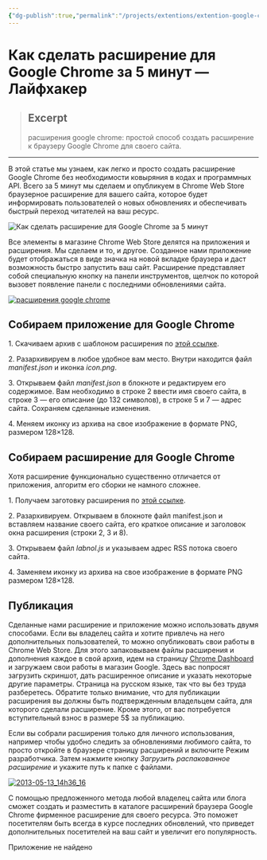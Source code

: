 ```yaml
---
{"dg-publish":true,"permalink":"/projects/extentions/extention-google-chrome-5min/"}
---
```



# Как сделать расширение для Google Chrome за 5 минут — Лайфхакер

> ## Excerpt
> расширения google chrome: простой способ создать расширение к браузеру Google Chrome для своего сайта.

---
В этой статье мы узнаем, как легко и просто создать расширение Google Chrome без необходимости ковыряния в кодах и программных API. Всего за 5 минут мы сделаем и опубликуем в Chrome Web Store браузерное расширение для вашего сайта, которое будет информировать пользователей о новых обновлениях и обеспечивать быстрый переход читателей на ваш ресурс.

![Как сделать расширение для Google Chrome за 5&nbsp;минут](https://cdn.lifehacker.ru/wp-content/uploads/2013/05/2013-05-13_14h40_16-576x288.png)

Все элементы в магазине Chrome Web Store делятся на приложения и расширения. Мы сделаем и то, и другое. Созданное нами приложение будет отображаться в виде значка на новой вкладке браузера и даст возможность быстро запустить ваш сайт. Расширение представляет собой специальную кнопку на панели инструментов, щелчок по которой вызовет появление панели с последними обновлениями сайта.

[![расширения google chrome](https://cdn.lifehacker.ru/wp-content/uploads/2013/05/2013-05-13_15h15_15-520x313.png "расширения google chrome")](https://cdn.lifehacker.ru/wp-content/uploads/2013/05/2013-05-13_15h15_15.png)

## Собираем приложение для Google Chrome

1\. Скачиваем архив с шаблоном расширения по [этой ссылке](http://img.labnol.org/files/chrome/chrome-app.zip).

2\. Разархивируем в любое удобное вам место. Внутри находится файл _manifest.json_ и иконка _icon.png_.

3\. Открываем файл _manifest.json_ в блокноте и редактируем его содержимое. Вам необходимо в строке 2 ввести имя своего сайта, в строке 3 — его описание (до 132 символов), в строке 5 и 7 — адрес сайта. Сохраняем сделанные изменения.

4\. Меняем иконку из архива на свое изображение в формате PNG, размером 128×128.

## Собираем расширение для Google Chrome

Хотя расширение функционально существенно отличается от приложения, алгоритм его сборки не намного сложнее.

1\. Получаем заготовку расширения по [этой ссылке](http://img.labnol.org/files/chrome/chrome-extension.zip).

2\. Разархивируем. Открываем в блокноте файл manifest.json и вставляем название своего сайта, его краткое описание и заголовок окна расширения (строки 2, 3 и 8).

3\. Открываем файл _labnol.js_ и указываем адрес RSS потока своего сайта.

4\. Заменяем иконку из архива на свое изображение в формате PNG размером 128×128.

## Публикация

Сделанные нами расширение и приложение можно использовать двумя способами. Если вы владелец сайта и хотите привлечь на него дополнительных пользователей, то можно опубликовать свои работы в Chrome Web Store. Для этого запаковываем файлы расширения и дополнения каждое в свой архив, идем на страницу [Chrome Dashboard](https://chrome.google.com/webstore/developer/update) и загружаем свои работы в магазин Google. Здесь вас попросят загрузить скриншот, дать расширенное описание и указать некоторые другие параметры. Страница на русском языке, так что вы без труда разберетесь. Обратите только внимание, что для публикации расширения вы должны быть подтвержденным владельцем сайта, для которого сделали расширение. Кроме этого, от вас потребуется вступительный взнос в размере 5$ за публикацию.

Если вы собрали расширения только для личного использования, например чтобы удобно следить за обновлениями любимого сайта, то просто откройте в браузере страницу расширений и включите Режим разработчика. Затем нажмите кнопку _Загрузить распакованное расширение_ и укажите путь к папке с файлами.

[![2013-05-13_14h36_16](https://cdn.lifehacker.ru/wp-content/uploads/2013/05/2013-05-13_14h36_16-520x267.png)](https://cdn.lifehacker.ru/wp-content/uploads/2013/05/2013-05-13_14h36_16.png)

С помощью предложенного метода любой владелец сайта или блога сможет создать и разместить в каталоге расширений браузера Google Chrome фирменное расширение для своего ресурса. Это поможет посетителям быть всегда в курсе последних обновлений, что приведет дополнительных посетителей на ваш сайт и увеличит его популярность.

Приложение не найдено

